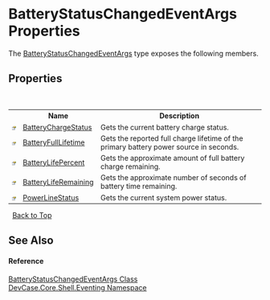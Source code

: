 # BatteryStatusChangedEventArgs Properties
 

The <a href="T_DevCase_Core_Shell_Eventing_BatteryStatusChangedEventArgs">BatteryStatusChangedEventArgs</a> type exposes the following members.


## Properties
&nbsp;<table><tr><th></th><th>Name</th><th>Description</th></tr><tr><td>![Public property](media/pubproperty.gif "Public property")</td><td><a href="P_DevCase_Core_Shell_Eventing_BatteryStatusChangedEventArgs_BatteryChargeStatus">BatteryChargeStatus</a></td><td>
Gets the current battery charge status.</td></tr><tr><td>![Public property](media/pubproperty.gif "Public property")</td><td><a href="P_DevCase_Core_Shell_Eventing_BatteryStatusChangedEventArgs_BatteryFullLifetime">BatteryFullLifetime</a></td><td>
Gets the reported full charge lifetime of the primary battery power source in seconds.</td></tr><tr><td>![Public property](media/pubproperty.gif "Public property")</td><td><a href="P_DevCase_Core_Shell_Eventing_BatteryStatusChangedEventArgs_BatteryLifePercent">BatteryLifePercent</a></td><td>
Gets the approximate amount of full battery charge remaining.</td></tr><tr><td>![Public property](media/pubproperty.gif "Public property")</td><td><a href="P_DevCase_Core_Shell_Eventing_BatteryStatusChangedEventArgs_BatteryLifeRemaining">BatteryLifeRemaining</a></td><td>
Gets the approximate number of seconds of battery time remaining.</td></tr><tr><td>![Public property](media/pubproperty.gif "Public property")</td><td><a href="P_DevCase_Core_Shell_Eventing_BatteryStatusChangedEventArgs_PowerLineStatus">PowerLineStatus</a></td><td>
Gets the current system power status.</td></tr></table>&nbsp;
<a href="#batterystatuschangedeventargs-properties">Back to Top</a>

## See Also


#### Reference
<a href="T_DevCase_Core_Shell_Eventing_BatteryStatusChangedEventArgs">BatteryStatusChangedEventArgs Class</a><br /><a href="N_DevCase_Core_Shell_Eventing">DevCase.Core.Shell.Eventing Namespace</a><br />